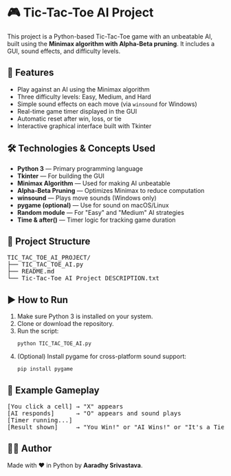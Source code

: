 <!DOCTYPE html>

<h1>🎮 Tic-Tac-Toe AI Project</h1>
<p>This project is a Python-based Tic-Tac-Toe game with an unbeatable AI, built using the <strong>Minimax algorithm with Alpha-Beta pruning</strong>. It includes a GUI, sound effects, and difficulty levels.</p>

<h2>🧠 Features</h2>
<ul>
  <li>Play against an AI using the Minimax algorithm</li>
  <li>Three difficulty levels: Easy, Medium, and Hard</li>
  <li>Simple sound effects on each move (via <code>winsound</code> for Windows)</li>
  <li>Real-time game timer displayed in the GUI</li>
  <li>Automatic reset after win, loss, or tie</li>
  <li>Interactive graphical interface built with Tkinter</li>
</ul>

<h2>🛠️ Technologies & Concepts Used</h2>
<ul>
  <li><strong>Python 3</strong> — Primary programming language</li>
  <li><strong>Tkinter</strong> — For building the GUI</li>
  <li><strong>Minimax Algorithm</strong> — Used for making AI unbeatable</li>
  <li><strong>Alpha-Beta Pruning</strong> — Optimizes Minimax to reduce computation</li>
  <li><strong>winsound</strong> — Plays move sounds (Windows only)</li>
  <li><strong>pygame (optional)</strong> — Use for sound on macOS/Linux</li>
  <li><strong>Random module</strong> — For "Easy" and "Medium" AI strategies</li>
  <li><strong>Time & after()</strong> — Timer logic for tracking game duration</li>
</ul>

<h2>📂 Project Structure</h2>
<pre>
TIC_TAC_TOE_AI_PROJECT/
├── TIC_TAC_TOE_AI.py
├── README.md
└── Tic-Tac-Toe AI Project DESCRIPTION.txt
</pre>

<h2>▶️ How to Run</h2>
<ol>
  <li>Make sure Python 3 is installed on your system.</li>
  <li>Clone or download the repository.</li>
  <li>Run the script:
    <pre><code>python TIC_TAC_TOE_AI.py</code></pre>
  </li>
  <li>(Optional) Install pygame for cross-platform sound support:
    <pre><code>pip install pygame</code></pre>
  </li>
</ol>

<h2>🧪 Example Gameplay</h2>
<pre>
[You click a cell] → "X" appears
[AI responds]      → "O" appears and sound plays
[Timer running...]
[Result shown]     → "You Win!" or "AI Wins!" or "It's a Tie!"
</pre>

<h2>👨‍💻 Author</h2>
<p>Made with ❤️ in Python by <strong>Aaradhy Srivastava</strong>.</p>

</body>
</html>
